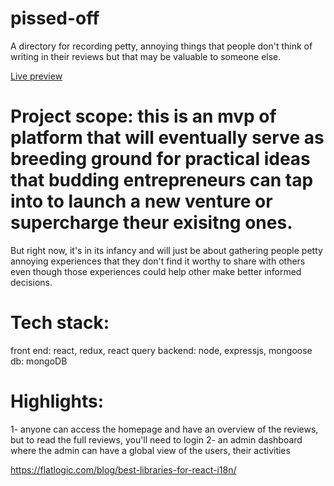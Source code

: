 # pissed-off
A directory for recording petty, annoying things that people don't think of writing in their reviews but that may be valuable to someone else.

<a href="https://really-pissed-off.herokuapp.com/">Live preview</a>

# Project scope: this is an mvp of platform that will eventually serve as breeding ground for practical ideas that budding entrepreneurs can tap into to launch a new venture or supercharge theur exisitng ones.
But right now, it's in its infancy and will just be about gathering people petty annoying experiences that they don't find it worthy to share with others even though those experiences could help other make better informed decisions.

# Tech stack:
front end: react, redux, react query
backend: node, expressjs, mongoose
db: mongoDB

# Highlights:
1- anyone can access the homepage and have an overview of the reviews, but to read the full reviews, you'll need to login
2- an admin dashboard where the admin can have a global view of the users, their activities

https://flatlogic.com/blog/best-libraries-for-react-i18n/